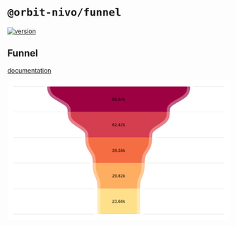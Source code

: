 # `@orbit-nivo/funnel`

[![version](https://img.shields.io/npm/v/@orbit-nivo/funnel.svg?style=flat-square)](https://www.npmjs.com/package/@orbit-nivo/funnel)

## Funnel

[documentation](http://nivo.rocks/funnel)

![Funnel](https://raw.githubusercontent.com/plouc/nivo/master/packages/funnel/doc/funnel.png)
